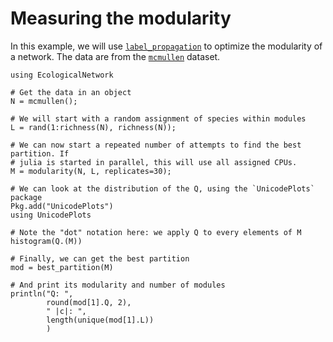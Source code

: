 # Measuring the modularity

In this example, we will use [`label_propagation`](@ref) to optimize the
modularity of a network. The data are from the [`mcmullen`](@ref) dataset.

~~~@repl
using EcologicalNetwork

# Get the data in an object
N = mcmullen();

# We will start with a random assignment of species within modules
L = rand(1:richness(N), richness(N));

# We can now start a repeated number of attempts to find the best partition. If
# julia is started in parallel, this will use all assigned CPUs.
M = modularity(N, L, replicates=30);

# We can look at the distribution of the Q, using the `UnicodePlots` package
Pkg.add("UnicodePlots")
using UnicodePlots

# Note the "dot" notation here: we apply Q to every elements of M
histogram(Q.(M))

# Finally, we can get the best partition
mod = best_partition(M)

# And print its modularity and number of modules
println("Q: ",
        round(mod[1].Q, 2),
        " |c|: ",
        length(unique(mod[1].L))
        )
~~~

